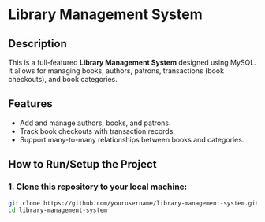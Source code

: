 # Library Management System

## Description
This is a full-featured **Library Management System** designed using MySQL. It allows for managing books, authors, patrons, transactions (book checkouts), and book categories.

## Features
- Add and manage authors, books, and patrons.
- Track book checkouts with transaction records.
- Support many-to-many relationships between books and categories.

## How to Run/Setup the Project

### 1. Clone this repository to your local machine:
```bash
git clone https://github.com/yourusername/library-management-system.git
cd library-management-system

